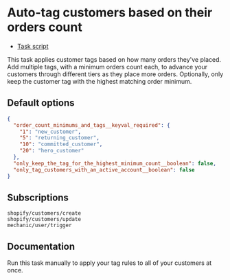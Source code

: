 # Auto-tag customers based on their orders count

* [Task script](./script.liquid)

This task applies customer tags based on how many orders they've placed. Add multiple tags, with a minimum orders count each, to advance your customers through different tiers as they place more orders. Optionally, only keep the customer tag with the highest matching order minimum.

## Default options

```json
{
  "order_count_minimums_and_tags__keyval_required": {
    "1": "new_customer",
    "5": "returning_customer",
    "10": "committed_customer",
    "20": "hero_customer"
  },
  "only_keep_the_tag_for_the_highest_minimum_count__boolean": false,
  "only_tag_customers_with_an_active_account__boolean": false
}
```

## Subscriptions

```liquid
shopify/customers/create
shopify/customers/update
mechanic/user/trigger
```

## Documentation

Run this task manually to apply your tag rules to all of your customers at once.